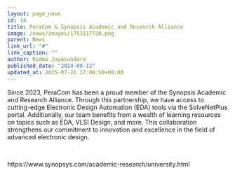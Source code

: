 ```yaml
---
layout: page_news
id: 14
title: PeraCom & Synopsis Academic and Research Alliance
image: /news/images/1753117730.png
parent: News
link_url: "#"
link_caption: ""
author: Ridma Jayasundara
published_date: "2024-09-12"
updated_at: 2025-07-21 17:08:50+00:00
---
```


<!-- Automated Update by GitHub Actions -->

<p>Since 2023, PeraCom has been a proud member of the Synopsis Academic and Research Alliance. Through this partnership, we have access to cutting-edge Electronic Design Automation (EDA) tools via the SolveNetPlus portal. Additionally, our team benefits from a wealth of learning resources on topics such as EDA, VLSI Design, and more. This collaboration strengthens our commitment to innovation and excellence in the field of advanced electronic design.</p><p>&nbsp;</p><p>https://www.synopsys.com/academic-research/university.html</p>
